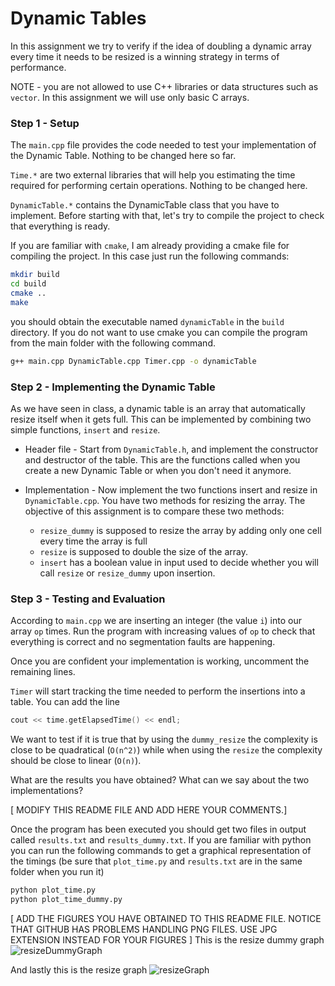 # Dynamic Tables


In this assignment we try to verify if the idea of doubling a dynamic array every time it needs to be resized is a winning strategy in terms of performance.

NOTE - you are not allowed to use C++ libraries or data structures such as `vector`. In this assignment we will use only basic C arrays.


### Step 1 - Setup

The `main.cpp` file provides the code needed to test your implementation of the Dynamic Table. Nothing to be changed here so far.

`Time.*` are two external libraries that will help you estimating the time required for performing certain operations. Nothing to be changed here.

`DynamicTable.*` contains the DynamicTable class that you have to implement. Before starting with that, let's try to compile the project to check that everything is ready.

If you are familiar with `cmake`, I am already providing a cmake file for compiling the project. In this case just run the following commands:

```bash
mkdir build
cd build
cmake ..
make
```

you should obtain the executable named `dynamicTable` in the `build` directory.
If you do not want to use cmake you can compile the program from the main folder with the following command.

```bash
g++ main.cpp DynamicTable.cpp Timer.cpp -o dynamicTable
```

### Step 2 - Implementing the Dynamic Table

As we have seen in class, a dynamic table is an array that automatically resize itself when it gets full. This can be implemented by combining two simple functions, `insert` and `resize`.

* Header file - Start from `DynamicTable.h`, and implement the constructor and destructor of the table. This are the functions called when you create a new Dynamic Table or when you don't need it anymore.

* Implementation - Now implement the two functions insert and resize in `DynamicTable.cpp`. You have two methods for resizing the array. The objective of this assignment is to compare these two methods:

    * `resize_dummy` is supposed to resize the array by adding only one cell every time the array is full
    * `resize` is supposed to double the size of the array.
    * `insert` has a boolean value in input used to decide whether you will call `resize` or `resize_dummy` upon insertion.

### Step 3 - Testing and Evaluation

According to `main.cpp` we are inserting an integer (the value `i`) into our array `op` times. Run the program with increasing values of `op` to check that everything is correct and no segmentation faults are happening. 

Once you are confident your implementation is working, uncomment the remaining lines.

`Timer` will start tracking the time needed to perform the insertions into a table. You can add the line

```c++
cout << time.getElapsedTime() << endl;
```

We want to test if it is true that by using the `dummy_resize` the complexity is close to be quadratical (`O(n^2)`) while when using the `resize` the complexity should be close to linear (`O(n)`). 

What are the results you have obtained? What can we say about the two implementations?

[ MODIFY THIS README FILE AND ADD HERE YOUR COMMENTS.]


Once the program has been executed you should get two files in output called `results.txt` and `results_dummy.txt`. If you are familiar with python you can run the following commands to get a graphical representation of the timings (be sure that `plot_time.py` and `results.txt` are in the same folder when you run it)

```bash
python plot_time.py
python plot_time_dummy.py
```

[ ADD THE FIGURES YOU HAVE OBTAINED TO THIS README FILE. NOTICE THAT GITHUB HAS PROBLEMS HANDLING PNG FILES. USE JPG EXTENSION INSTEAD FOR YOUR FIGURES ]
This is the resize dummy graph
![resizeDummyGraph](https://user-images.githubusercontent.com/75762142/191599524-299fc324-3c38-4efb-b930-e0e0ebb3247e.jpg)

And lastly this is the resize graph
![resizeGraph](https://user-images.githubusercontent.com/75762142/191599701-f6e67ecb-70ef-49a0-a2f4-596e33c4f77e.jpg)



